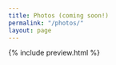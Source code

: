 ```yaml
---
title: Photos (coming soon!)
permalink: "/photos/"
layout: page
---
```


<div class="home">

  {% include preview.html %}

</div>

